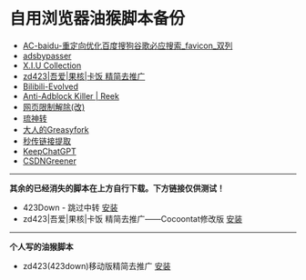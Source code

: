 # 自用浏览器油猴脚本备份  
* [AC-baidu-重定向优化百度搜狗谷歌必应搜索_favicon_双列](https://greasyfork.org/zh-CN/scripts/14178)  
* [adsbypasser](https://adsbypasser.github.io/)  
* [X.I.U Collection](https://github.com/XIU2/UserScript)  
* [zd423|吾爱|果核|卡饭 精简去推广](https://greasyfork.org/zh-CN/scripts/417544)  
* [Bilibili-Evolved](https://github.com/the1812/Bilibili-Evolved)  
* [Anti-Adblock Killer | Reek](https://github.com/reek/anti-adblock-killer) 
* [网页限制解除(改)](https://greasyfork.org/zh-CN/scripts/28497)   
* [琉神转](https://sleazyfork.org/scripts/23316)  
* [大人的Greasyfork](https://greasyfork.org/scripts/23840)  
* [秒传链接提取](https://greasyfork.org/zh-CN/scripts/424574)
* [KeepChatGPT](https://github.com/xcanwin/KeepChatGPT)
* [CSDNGreener](https://greasyfork.org/zh-CN/scripts/378351)  
  
***
**其余的已经消失的脚本在上方自行下载。下方链接仅供测试！**
* 423Down - 跳过中转 [安装](https://raw.githubusercontent.com/Coconutat/browser-script-backup-Self-use/main/423down_passby_GoPHP.user.js)  
*  zd423|吾爱|果核|卡饭 精简去推广——Cocoontat修改版 [安装](https://raw.githubusercontent.com/Coconutat/browser-script-backup-Self-use/main/zd423吾爱果核卡饭_精简去推广_modify.user.js) 
  
***  
**个人写的油猴脚本**
* zd423(423down)移动版精简去推广 [安装](https://raw.githubusercontent.com/Coconutat/browser-script-backup-Self-use/main/423down_mobile_ad_remove.user.js)  
